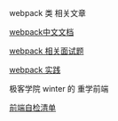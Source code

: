 webpack 类 相关文章

[webpack中文文档](https://www.webpackjs.com/concepts/)

[webpack 相关面试题](https://juejin.im/post/6844904094281236487)

[webpack 实践](https://github.com/vikingmute/webpack-for-fools/blob/master/entries/newchapter-1.md)

极客学院  winter 的 重学前端

[前端自检清单](https://juejin.im/post/6844903830887366670#heading-20)





